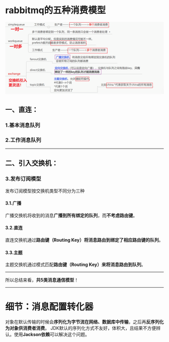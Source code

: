 # rabbitmq的五种消费模型
![alt text](../../img/rabbitmq的五种通信模型.png)

## 一、直连：
### 1.基本消息队列

### 2.工作消息队列

---
## 二、引入交换机：

### 3.发布订阅模型

  发布订阅模型按交换机类型不同分为三种

  #### 3.1.广播
   广播交换机将收到的消息**广播到所有绑定的队列**，而**不考虑路由键**。

  #### 3.2.直连
   直连交换机通过**路由键（Routing Key）**将消息路由到**绑定了相应路由键的队列**。

  #### 3.3.主题
   主题交换机通过模式匹配**路由键（Routing Key）**来将**消息路由到队列**。

----

所以总结来看，**共5类消息通信模型**！

---
# 细节：消息配置转化器

 对象在默认传输的时候会**序列化为字节流在网络、数据库中传输**，之后再**反序列化为对象供消费者消费**。
 JDK默认的序列化方式不友好，体积大，且结果不方便辨认。使用**Jackson依赖**可以解决这个问题。